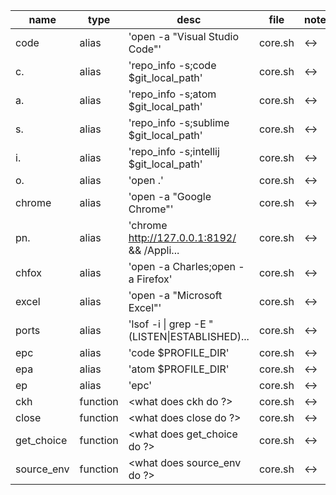 | name       |  type     |  desc                                                  |  file    |  note |
| ---------- | --------- | ------------------------------------------------------ | -------- | ----- |
| code       |  alias    |  'open -a "Visual Studio Code"'                        |  core.sh |  <->  |
| c.         |  alias    |  'repo_info -s;code $git_local_path'                   |  core.sh |  <->  |
| a.         |  alias    |  'repo_info -s;atom $git_local_path'                   |  core.sh |  <->  |
| s.         |  alias    |  'repo_info -s;sublime $git_local_path'                |  core.sh |  <->  |
| i.         |  alias    |  'repo_info -s;intellij $git_local_path'               |  core.sh |  <->  |
| o.         |  alias    |  'open .'                                              |  core.sh |  <->  |
| chrome     |  alias    |  'open -a "Google Chrome"'                             |  core.sh |  <->  |
| pn.        |  alias    |  'chrome http://127.0.0.1:8192/ && /Appli...           |  core.sh |  <->  |
| chfox      |  alias    |  'open -a Charles;open -a Firefox'                     |  core.sh |  <->  |
| excel      |  alias    |  'open -a "Microsoft Excel"'                           |  core.sh |  <->  |
| ports      |  alias    |  'lsof -i &#124; grep -E "(LISTEN&#124;ESTABLISHED)... |  core.sh |  <->  |
| epc        |  alias    |  'code $PROFILE_DIR'                                   |  core.sh |  <->  |
| epa        |  alias    |  'atom $PROFILE_DIR'                                   |  core.sh |  <->  |
| ep         |  alias    |  'epc'                                                 |  core.sh |  <->  |
| ckh        |  function |  <what does ckh do ?>                                  |  core.sh |  <->  |
| close      |  function |  <what does close do ?>                                |  core.sh |  <->  |
| get_choice |  function |  <what does get_choice do ?>                           |  core.sh |  <->  |
| source_env |  function |  <what does source_env do ?>                           |  core.sh |  <->  |

